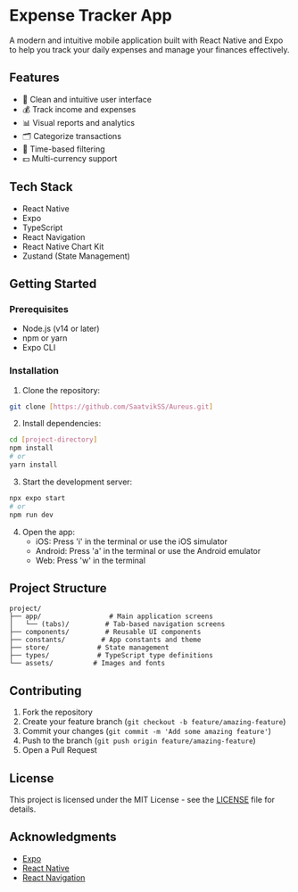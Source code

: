 # Expense Tracker App

A modern and intuitive mobile application built with React Native and Expo to help you track your daily expenses and manage your finances effectively.

## Features

- 📱 Clean and intuitive user interface
- 💰 Track income and expenses
- 📊 Visual reports and analytics
- 🗂️ Categorize transactions
- 📅 Time-based filtering
- 💵 Multi-currency support

## Tech Stack

- React Native
- Expo
- TypeScript
- React Navigation
- React Native Chart Kit
- Zustand (State Management)

## Getting Started

### Prerequisites

- Node.js (v14 or later)
- npm or yarn
- Expo CLI

### Installation

1. Clone the repository:
```bash
git clone [https://github.com/SaatvikSS/Aureus.git]
```

2. Install dependencies:
```bash
cd [project-directory]
npm install
# or
yarn install
```

3. Start the development server:
```bash
npx expo start
# or
npm run dev
```

4. Open the app:
   - iOS: Press 'i' in the terminal or use the iOS simulator
   - Android: Press 'a' in the terminal or use the Android emulator
   - Web: Press 'w' in the terminal

## Project Structure

```
project/
├── app/                 # Main application screens
│   └── (tabs)/         # Tab-based navigation screens
├── components/         # Reusable UI components
├── constants/         # App constants and theme
├── store/            # State management
├── types/            # TypeScript type definitions
└── assets/          # Images and fonts
```

## Contributing

1. Fork the repository
2. Create your feature branch (`git checkout -b feature/amazing-feature`)
3. Commit your changes (`git commit -m 'Add some amazing feature'`)
4. Push to the branch (`git push origin feature/amazing-feature`)
5. Open a Pull Request

## License

This project is licensed under the MIT License - see the [LICENSE](LICENSE) file for details.

## Acknowledgments

- [Expo](https://expo.dev/)
- [React Native](https://reactnative.dev/)
- [React Navigation](https://reactnavigation.org/)

